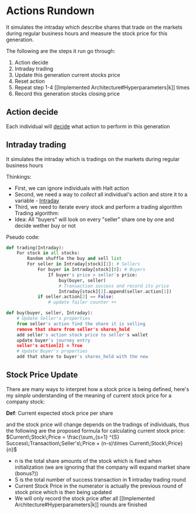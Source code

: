 # Actions Rundown
It simulates the intraday which describe shares that trade on the markets during regular business hours and measure the stock price for this generation.

The following are the steps it run go through:
1. Action decide
2. Intraday trading
3. Update this generation current stocks price
4. Reset action
5. Repeat step 1-4 [[Implemented Architecture#Hyperparameters|k]] times
6. Record this generation stocks closing price

## Action decide
Each individual will [decide](#decide-action-phrase) what action to perform in this generation

## Intraday trading
It simulates the intraday which is tradings on the markets during regular business hours

Thinkings:
- First, we can ignore individuals with Halt action
- Second, we need a way to *collect* all individual's action and store it to a variable - [Intraday](#intraday)
- Third, we need to iterate every stock and perform a trading algorithm
Trading algorithm:
- Idea: All "buyers" will look on every "seller" share one by one and decide wether buy or not

Pseudo code:
```python
def trading(Intraday):
	For stock in all stocks:
		Random shuffle the buy and sell list
		For seller in Intraday[stock][1]: # Sellers
			For buyer in Intraday[stock][0]: # Buyers
				If buyer's price > seller's price:
					buy(buyer, seller)
					# Transaction success and record its price
					Intraday[stock][2].append(seller.action[1])
			if seller.action[2] == False:
				# update failer counter ++
```

```python
def buy(buyer, seller, Intraday):
	# Update Seller's properties
	from seller's action find the share it is selling
	remove that share from seller's shares_hold
	add seller's action stock price to seller's wallet
	update buyer's journey entry
	seller's action[2] = True
	# Update Buyer's properties
	add that share to buyer's shares_hold with the new
```


## Stock Price Update
There are many ways to interpret how a stock price is being defined, here's my *simple* understanding of the meaning of current stock price for a company stock:

**Def**: Current expected stock price per share

and the stock price will change depends on the tradings of individuals, thus the following are the proposed formula for calculating current stock price:
$Current\;Stock\;Price = \frac{\sum_{s=1} ^{S} Success\;Transaction\;Seller's\;Price + (n-s)\times Current\;Stock\;Price}{n}$
- n is the total share amounts of the stock which is fixed when initialization (we are ignoring that the company will expand market share (bonus?))
- S is the total number of success transaction in **1** intraday trading round
- Current Stock Price in the numerator is actually the previous round of stock price which is then being updated
- We will only record the stock price after all [[Implemented Architecture#Hyperparameters|k]] rounds are finished


